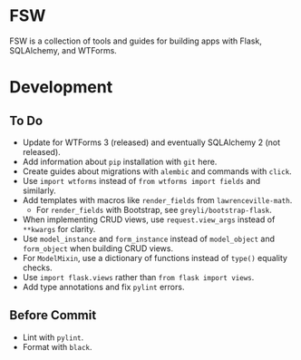 # FSW

FSW is a collection of tools and guides
for building apps with Flask, SQLAlchemy, and WTForms.

# Development

## To Do

- Update for WTForms 3 (released) and eventually SQLAlchemy 2 (not released).
- Add information about `pip` installation with `git` here.
- Create guides about migrations with `alembic` and commands with `click`.
- Use `import wtforms` instead of `from wtforms import fields` and similarly.
- Add templates with macros like `render_fields` from `lawrenceville-math`.
    - For `render_fields` with Bootstrap, see `greyli/bootstrap-flask`.
- When implementing CRUD views, use `request.view_args` instead of `**kwargs` for clarity.
- Use `model_instance` and `form_instance` instead of `model_object` and `form_object` when building CRUD views.
- For `ModelMixin`, use a dictionary of functions instead of `type()` equality checks.
- Use `import flask.views` rather than `from flask import views`.
- Add type annotations and fix `pylint` errors.

## Before Commit

- Lint with `pylint`.
- Format with `black`.
